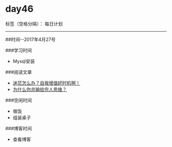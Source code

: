 # day46

标签（空格分隔）： 每日计划

---
##时间--2017年4月27号

###学习时间<br>

* Mysql安装

###阅读文章<br>
* [迷茫怎么办？自我增值好时机啊！][1]
* [为什么你总输给穷人思维？][2]


###空闲时间<br>

* 做饭 
* 组装桌子

###博客时间<br>
* 查看博客

  [1]: http://www.jianshu.com/p/d5eac71a9e1a
  [2]: http://www.jianshu.com/p/94ebef630d73
